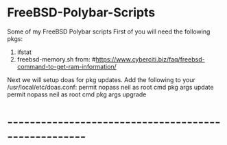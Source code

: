 # FreeBSD-Polybar-Scripts
Some of my FreeBSD Polybar scripts
First of you will need the following pkgs:
1. ifstat
2. freebsd-memory.sh from: #https://www.cyberciti.biz/faq/freebsd-command-to-get-ram-information/

   


Next we will setup doas for pkg updates.
   Add the following to your /usr/local/etc/doas.conf:
       permit nopass neil as root cmd pkg args update
       permit nopass neil as root cmd pkg args upgrade

# ----------------------------------------------------



       
